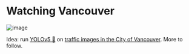 # Watching Vancouver

![image](https://user-images.githubusercontent.com/1007567/196067483-1e875036-d8df-46ec-bf06-cda0359380dd.png)

Idea: run [YOLOv5 🚀](https://github.com/kamangir/yolov5) on [traffic images in the City of Vancouver](https://opendata.vancouver.ca/explore/dataset/web-cam-url-links/information/). More to follow. 

